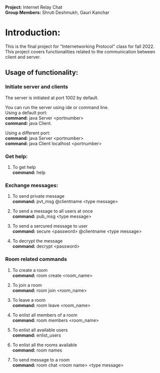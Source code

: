 **Project:** Internet Relay Chat<br />
**Group Members:** Shruti Deshmukh, Gauri Kanchar 

# Introduction:
This is the final project for "Internetworking Protocol" class for fall 2022. <br />
This project covers functionalities related to the communication between client and server. 

## Usage of functionality:

### Initiate server and clients
The server is initiated at port 1002 by default.

You can run the server using ide or command line.<br />
Using a default port:<br />
**command:** java Server \<portnumber><br />
**command:** java Client.<br />

Using a different port:<br />
**command:** java Server \<portnumber><br />
**command:** java Client localhost \<portnumber><br />


### Get help:
1. To get help<br />
   **command:** help
  
### Exchange messages:

1. To send private message<br />
   **command:** pvt_msg @clientname \<type message>

2. To send a message to all users at once<br />
   **command:** pub_msg \<type message>

3. To send a sercured message to user<br />
   **command:** secure \<password> @clientname \<type message>

4. To decrypt the message<br />
   **command:** decrypt \<password>
 
### Room related commands

1. To create a room<br />
   **command:** room create \<room_name>

2. To join a room<br />
   **command:** room join \<room_name>

3. To leave a room<br />
   **command:** room leave \<room_name>

4. To enlist all members of a room<br />
   **command:** room members \<room_name>

5. To enlist all available users<br />
   **command:** enlist_users

6. To enlist all the rooms available<br />
   **command:** room names
   
7. To send message to a room<br />
   **command:** room chat \<room name> \<type message> 


